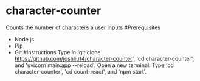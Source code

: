 # character-counter
Counts the number of characters a user inputs
#Prerequisites
- Node.js
- Pip
- Git
#Instructions
Type in 'git clone https://github.com/joshliu14/character-counter', 'cd character-counter', and 'uvicorn main:app --reload'.
Open a new terminal.
Type 'cd character-counter', 'cd count-react', and 'npm start'.
